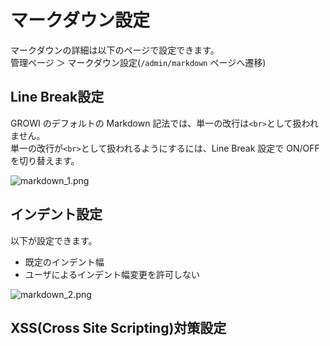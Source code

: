 # マークダウン設定

マークダウンの詳細は以下のページで設定できます。  
管理ページ ＞ マークダウン設定(`/admin/markdown` ページへ遷移)

## Line Break設定

GROWI のデフォルトの Markdown 記法では、単一の改行は`<br>`として扱われません。  
単一の改行が`<br>`として扱われるようにするには、Line Break 設定で ON/OFF を切り替えます。

<img :src="$withBase('/assets/images/ja/markdown_1.png')" alt="markdown_1.png">

## インデント設定

以下が設定できます。

- 既定のインデント幅
- ユーザによるインデント幅変更を許可しない

<img :src="$withBase('/assets/images/ja/markdown_2.png')" alt="markdown_2.png">




## XSS(Cross Site Scripting)対策設定
